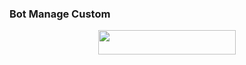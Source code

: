 ### Bot Manage Custom

<p align="center"><a href="https://heroku.com/deploy?template=https://github.com/CilikProject/NandaPedia"> <img src="https://img.shields.io/badge/Deploy%20To%20Heroku-blue?style=for-the-badge&logo=heroku" width="220" height="38.45"/></a></p>

